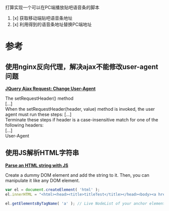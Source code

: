 打算实现一个可以在PC端播放贴吧语音条的脚本

1. [x] 获取移动端贴吧语音条地址
2. [x] 利用得到的语音条地址替换PC端地址


# 参考
## 使用nginx反向代理，解决ajax不能修改user-agent问题

**[JQuery Ajax Request: Change User-Agent](https://stackoverflow.com/questions/5771878/jquery-ajax-request-change-user-agent)**

The setRequestHeader() method  
[...]  
When the setRequestHeader(header, value) method is invoked, the user agent must run these steps: [...]  
Terminate these steps if header is a case-insensitive match for one of the following headers:  
[...]  
User-Agent

## 使用JS解析HTML字符串

**[Parse an HTML string with JS](https://stackoverflow.com/questions/10585029/parse-an-html-string-with-js)**

Create a dummy DOM element and add the string to it. Then, you can manipulate it like any DOM element.
```js
var el = document.createElement( 'html' );
el.innerHTML = "<html><head><title>titleTest</title></head><body><a href='test0'>test01</a><a href='test1'>test02</a><a href='test2'>test03</a></body></html>";

el.getElementsByTagName( 'a' ); // Live NodeList of your anchor elements
```
